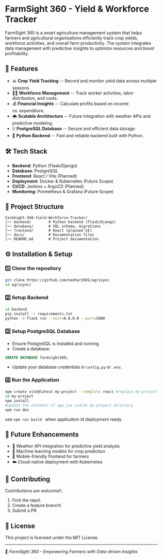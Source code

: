 # FarmSight 360 - Yield & Workforce Tracker

FarmSight 360 is a smart agriculture management system that helps
farmers and agricultural organizations efficiently track crop yields,
workforce activities, and overall farm productivity. The system
integrates data management with predictive insights to optimize
resources and boost profitability.

## 🚀 Features

-   📊 **Crop Yield Tracking** -- Record and monitor yield data across
    multiple seasons.
-   👩‍🌾 **Workforce Management** -- Track worker activities, labor
    distribution, and costs.
-   💰 **Financial Insights** -- Calculate profits based on income
    vs. expenditure.
-   🌦️ **Scalable Architecture** -- Future integration with weather APIs
    and predictive modeling.
-   🗄️ **PostgreSQL Database** -- Secure and efficient data storage.
-   🐍 **Python Backend** -- Fast and reliable backend built with
    Python.

## 🛠️ Tech Stack

-   **Backend**: Python (Flask/Django)
-   **Database**: PostgreSQL
-   **Frontend**: React / Vite (Planned)
-   **Deployment**: Docker & Kubernetes (Future Scope)
-   **CI/CD**: Jenkins + ArgoCD (Planned)
-   **Monitoring**: Prometheus & Grafana (Future Scope)

## 📂 Project Structure

    FarmSight-360-Yield-Workforce-Tracker/
    │── backend/        # Python backend (Flask/Django)
    │── database/       # SQL schema, migrations
    │── frontend/       # React (planned UI)
    │── docs/           # Documentation files
    │── README.md       # Project documentation

## ⚙️ Installation & Setup

### 1️⃣ Clone the repository

``` bash
git clone https://github.com/neehar2601/agrisync
cd agrisync/
```

### 2️⃣ Setup Backend

``` bash
cd backend
pip install -r requirements.txt
python -m flask run --host=0.0.0.0 --port=5000
```

### 3️⃣ Setup PostgreSQL Database

-   Ensure PostgreSQL is installed and running.
-   Create a database:

``` sql
CREATE DATABASE farmsight360;
```

-   Update your database credentials in `config.py` or `.env`.

### 4️⃣ Run the Application

``` bash
npm create vite@latest my-project --template react #replace my-project with any name
cd my-project
npm install
#update the contents of app.jsx indide my-project directory
npm run dev
```
use ```npm run build ``` when application id deployment ready

## 🧪 Future Enhancements

-   📡 Weather API integration for predictive yield analysis
-   🤖 Machine learning models for crop prediction
-   📱 Mobile-friendly frontend for farmers
-   ☁️ Cloud-native deployment with Kubernetes

## 🤝 Contributing

Contributions are welcome!\
1. Fork the repo\
2. Create a feature branch\
3. Submit a PR

## 📜 License

This project is licensed under the MIT License.

------------------------------------------------------------------------

🌱 *FarmSight 360 - Empowering Farmers with Data-driven Insights*
